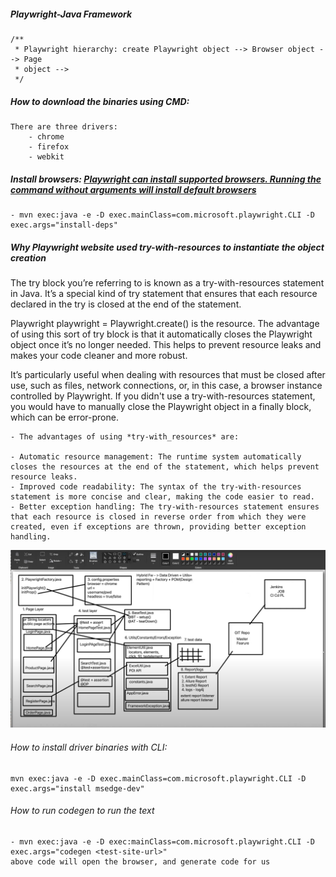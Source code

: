 ##### Playwright-Java Framework

	/**
	 * Playwright hierarchy: create Playwright object --> Browser object --> Page
	 * object -->
	 */


##### How to download the binaries using CMD:
	There are three drivers:
		- chrome
		- firefox
		- webkit
		
##### Install browsers: [Playwright can install supported browsers. Running the command without arguments will install default browsers](https://playwright.dev/java/docs/browsers#install-browsers)
	- mvn exec:java -e -D exec.mainClass=com.microsoft.playwright.CLI -D exec.args="install-deps"
	

##### Why Playwright website used **try-with-resources** to instantiate the object creation	
The try block you’re referring to is known as a try-with-resources statement in Java. It’s a special kind of try statement that ensures that each resource declared in the try is closed at the end of the statement.

Playwright playwright = Playwright.create() is the resource. The advantage of using this sort of try block is that it automatically closes the Playwright object once it’s no longer needed. This helps to prevent resource leaks and makes your code cleaner and more robust.

It’s particularly useful when dealing with resources that must be closed after use, such as files, network connections, or, in this case, a browser instance controlled by Playwright. If you didn't use a try-with-resources statement, you would have to manually close the Playwright object in a finally block, which can be error-prone.

	- The advantages of using *try-with_resources* are:

	- Automatic resource management: The runtime system automatically closes the resources at the end of the statement, which helps prevent resource leaks.
	- Improved code readability: The syntax of the try-with-resources statement is more concise and clear, making the code easier to read.
	- Better exception handling: The try-with-resources statement ensures that each resource is closed in reverse order from which they were created, even if exceptions are thrown, providing better exception handling.


![Playwright POM Framework Outline](src/main/resources/attachments/PlaywrightFrameworkOutline.png "Playwright Framework Outline")

###### How to install driver binaries with CLI:
	mvn exec:java -e -D exec.mainClass=com.microsoft.playwright.CLI -D exec.args="install msedge-dev"
	
	
	
###### How to run codegen to run the text
	- mvn exec:java -e -D exec:mainClass=com.microsoft.playwright.CLI -D exec.args="codegen <test-site-url>"
	above code will open the browser, and generate code for us
	